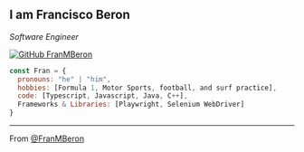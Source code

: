 <h2>I am Francisco Beron</h2>
<p><em>Software Engineer</em></p>

[![GitHub FranMBeron](https://img.shields.io/github/followers/FranMBeron?style=social)](https://github.com/FranMBeron)

```javascript
const Fran = {
  pronouns: "he" | "him",
  hobbies: [Formula 1, Motor Sports, football, and surf practice],
  code: [Typescript, Javascript, Java, C++],
  Frameworks & Libraries: [Playwright, Selenium WebDriver]
}
```

---

From [@FranMBeron](https://github.com/FranMBeron)

<!--
**FranMBeron/FranMBeron** is a ✨ _special_ ✨ repository because its `README.md` (this file) appears on your GitHub profile.

Here are some ideas to get you started:

- 🔭 I’m currently working on ...
- 🌱 I’m currently learning ...
- 👯 I’m looking to collaborate on ...
- 🤔 I’m looking for help with ...
- 💬 Ask me about ...
- 📫 How to reach me: ...
- 😄 Pronouns: ...
- ⚡ Fun fact: ...
-->
